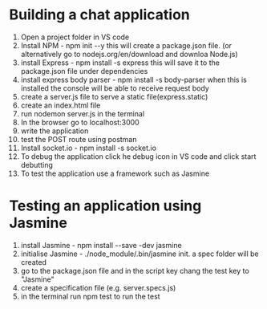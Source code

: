 Building a chat application
=============================
1. Open a project folder in VS code
2. Install NPM - npm init --y this will create a package.json file. (or alternatively go to nodejs.org/en/download and downloa Node.js)
3. install Express - npm install -s express this will save it to the package.json file under dependencies
4. install express body parser - npm install -s body-parser when this is installed the console will be able to receive request body
5. create a server.js file to serve a static file(express.static)
6. create an index.html file
7. run nodemon server.js in the terminal
8. In the browser go to localhost:3000
9. write the application
10. test the POST route using postman
11. Install socket.io - npm install -s socket.io
12. To debug the application click he debug icon in VS code and click start debutting
13. To test the application use a framework such as Jasmine

Testing an application using Jasmine
===================================
1. install Jasmine - npm install --save -dev jasmine
2. initialise Jasmine - ./node_module/.bin/jasmine init. a spec folder will be created
3. go to the package.json file and in the script key chang the test key to "Jasmine"
4. create a specification file (e.g. server.specs.js)
5. in the terminal run npm test to run the test 
